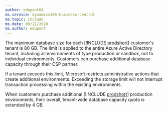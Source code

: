 ```yaml
---
author: edupont04
ms.service: dynamics365-business-central
ms.topic: include
ms.date: 09/21/2020
ms.author: edupont
---
```

The maximum database size for each [!INCLUDE [prodshort](prodshort.md)] customer's tenant is 80 GB. The limit is applied to the entire Azure Active Directory  tenant, including all environments of type production or sandbox, not to individual environments. Customers can purchase additional database capacity through their CSP partner.  

If a tenant exceeds this limit, Microsoft restricts administrative actions that create additional environments. Exceeding the storage limit will not interrupt transaction processing within the existing environments.  

When customers purchase additional [!INCLUDE [prodshort](prodshort.md)] production environments, their overall, tenant-wide database capacity quota is extended by 4 GB.  
